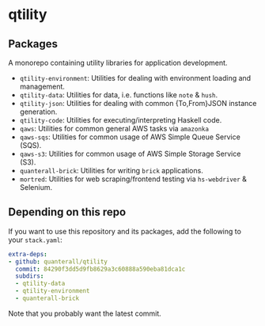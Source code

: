 # qtility

## Packages

A monorepo containing utility libraries for application development.

- `qtility-environment`: Utilities for dealing with environment loading and management.
- `qtility-data`: Utilities for data, i.e. functions like `note` & `hush`.
- `qtility-json`: Utilities for dealing with common {To,From}JSON instance generation.
- `qtility-code`: Utilities for executing/interpreting Haskell code.
- `qaws`: Utilities for common general AWS tasks via `amazonka`
- `qaws-sqs`: Utilities for common usage of AWS Simple Queue Service (SQS).
- `qaws-s3`: Utilities for common usage of AWS Simple Storage Service (S3).
- `quanterall-brick`: Utilities for writing `brick` applications.
- `mortred`: Utilities for web scraping/frontend testing via `hs-webdriver` & Selenium.

## Depending on this repo

If you want to use this repository and its packages, add the following to your `stack.yaml`:

```yaml
extra-deps:
- github: quanterall/qtility
  commit: 84290f3dd5d9fb8629a3c60888a590eba81dca1c
  subdirs:
  - qtility-data
  - qtility-environment
  - quanterall-brick
```

Note that you probably want the latest commit.
